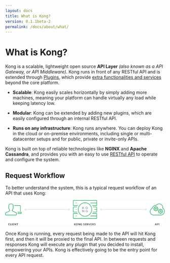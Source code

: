 ```yaml
---
layout: docs
title: What is Kong?
version: 0.1.1beta-2
permalink: /docs/about/what/
---
```


# What is Kong?

Kong is a scalable, lightweight open source **API Layer** *(also known as a API Gateway, or API Middleware)*. Kong runs in front of any RESTful API and is extended through [Plugins](#plugins), which provide [extra functionalities and services](/plugins/) beyond the core platform.

* **Scalable**: Kong easily scales horizontally by simply adding more machines, meaning your platform can handle virtually any load while keeping latency low.

* **Modular**: Kong can be extended by adding new plugins, which are easily configured through an internal RESTful API.

* **Runs on any infrastructure**: Kong runs anywhere. You can deploy Kong in the cloud or on-premise environments, including single or multi-datacenter setups and for public, private or invite-only APIs.

Kong is built on top of reliable technologies like **NGINX** and **Apache Cassandra**, and provides you with an easy to use [RESTful API](#internal-api-endpoints) to operate and configure the system.

## Request Workflow

To better understand the system, this is a typical request workflow of an API that uses Kong:

![](/assets/images/docs/kong-simple.png)

Once Kong is running, every request being made to the API will hit Kong first, and then it will be proxied to the final API. In between requests and responses Kong will execute any plugin that you decided to install, empowering your APIs. Kong is effectively going to be the entry point for every API request.
